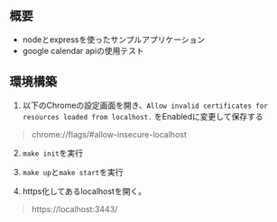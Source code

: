 ## 概要

- nodeとexpressを使ったサンプルアプリケーション
- google calendar apiの使用テスト

## 環境構築

1. 以下のChromeの設定画面を開き、`Allow invalid certificates for resources loaded from localhost.` をEnabledに変更して保存する
> chrome://flags/#allow-insecure-localhost

2. `make init`を実行

3. `make up`と`make start`を実行

4. https化してあるlocalhostを開く。
> https://localhost:3443/